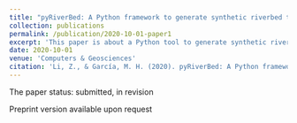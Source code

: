 ```yaml
---
title: "pyRiverBed: A Python framework to generate synthetic riverbed topography of constant-width meandering rivers"
collection: publications
permalink: /publication/2020-10-01-paper1
excerpt: 'This paper is about a Python tool to generate synthetic riverbed topography of constant-width meandering rivers'
date: 2020-10-01
venue: 'Computers & Geosciences'
citation: 'Li, Z., & García, M. H. (2020). pyRiverBed: A Python framework to generate synthetic riverbed topography of constant-width meandering rivers. (submitted, in revision)'
---
```


The paper status: submitted, in revision

Preprint version available upon request